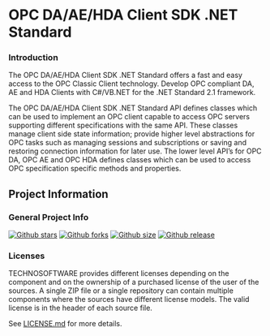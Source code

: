 # OPC DA/AE/HDA Client SDK .NET Standard

### Introduction
The OPC DA/AE/HDA Client SDK .NET Standard offers a fast and easy access to the OPC Classic Client technology. Develop OPC compliant DA, AE and HDA Clients with C#/VB.NET for the .NET Standard 2.1 framework.

The OPC DA/AE/HDA Client SDK .NET Standard API defines classes which can be used to implement an OPC client capable to access OPC servers supporting different specifications with the same API. These classes manage client side state information; provide higher level abstractions for OPC tasks such as managing sessions and subscriptions or saving and restoring connection information for later use. The lower level API’s for OPC DA, OPC AE and OPC HDA defines classes which can be used to access OPC specification specific methods and properties.

## Project Information

### General Project Info

[![Github stars](https://img.shields.io/github/stars/technosoftware-gmbh/opc-daaehda-client-net-standard?style=flat)](https://github.com/technosoftware-gmbh/opc-daaehda-client-net-standard)
[![Github forks](https://img.shields.io/github/forks/technosoftware-gmbh/opc-daaehda-client-net-standard?style=flat)](https://github.com/technosoftware-gmbh/opc-daaehda-client-net-standard)
[![Github size](https://img.shields.io/github/repo-size/technosoftware-gmbh/opc-daaehda-client-net-standard?style=flat)](https://github.com/technosoftware-gmbh/opc-daaehda-client-net-standard)
[![Github release](https://img.shields.io/github/v/release/technosoftware-gmbh/opc-daaehda-client-net-standard?style=flat)](https://github.com/technosoftware-gmbh/opc-daaehda-client-net-standard/releases)

### Licenses
TECHNOSOFTWARE provides different licenses depending on the component and on the ownership of a purchased license of the user of the sources. A single ZIP file or a single repository can contain multiple components where the sources have different license models. The valid license is in the header of each source file.

See [LICENSE.md](LICENSE.md) for more details.